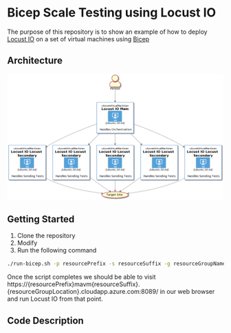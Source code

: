 # Bicep Scale Testing using Locust IO

The purpose of this repository is to show an example of how to deploy [Locust IO](https://locust.io/) on a set of virtual machines using [Bicep](https://docs.microsoft.com/en-us/azure/azure-resource-manager/templates/bicep-overview)

## Architecture

![Diagram](./images/diagram.png)

## Getting Started

1. Clone the repository
1. Modify 
1. Run the following command

``` bash
./run-bicep.sh -p resourcePrefix -s resourceSuffix -g resourceGroupName -l resourceGroupLocation
```

Once the script completes we should be able to visit https://{resourcePrefix}mavm{resourceSuffix}.{resourceGroupLocation}.cloudapp.azure.com:8089/ in our web browser and run Locust IO from that point.

## Code Description

